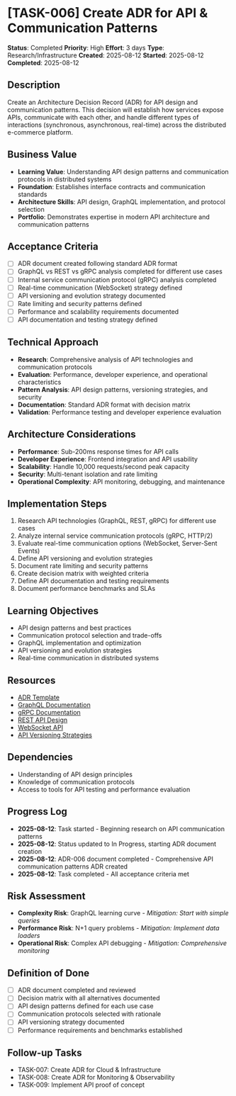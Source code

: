 # [TASK-006] Create ADR for API & Communication Patterns

**Status**: Completed
**Priority**: High
**Effort**: 3 days
**Type**: Research/Infrastructure
**Created**: 2025-08-12
**Started**: 2025-08-12
**Completed**: 2025-08-12

## Description
Create an Architecture Decision Record (ADR) for API design and communication patterns. This decision will establish how services expose APIs, communicate with each other, and handle different types of interactions (synchronous, asynchronous, real-time) across the distributed e-commerce platform.

## Business Value
- **Learning Value**: Understanding API design patterns and communication protocols in distributed systems
- **Foundation**: Establishes interface contracts and communication standards
- **Architecture Skills**: API design, GraphQL implementation, and protocol selection
- **Portfolio**: Demonstrates expertise in modern API architecture and communication patterns

## Acceptance Criteria
- [ ] ADR document created following standard ADR format
- [ ] GraphQL vs REST vs gRPC analysis completed for different use cases
- [ ] Internal service communication protocol (gRPC) analysis completed
- [ ] Real-time communication (WebSocket) strategy defined
- [ ] API versioning and evolution strategy documented
- [ ] Rate limiting and security patterns defined
- [ ] Performance and scalability requirements documented
- [ ] API documentation and testing strategy defined

## Technical Approach
- **Research**: Comprehensive analysis of API technologies and communication protocols
- **Evaluation**: Performance, developer experience, and operational characteristics
- **Pattern Analysis**: API design patterns, versioning strategies, and security
- **Documentation**: Standard ADR format with decision matrix
- **Validation**: Performance testing and developer experience evaluation

## Architecture Considerations
- **Performance**: Sub-200ms response times for API calls
- **Developer Experience**: Frontend integration and API usability
- **Scalability**: Handle 10,000 requests/second peak capacity
- **Security**: Multi-tenant isolation and rate limiting
- **Operational Complexity**: API monitoring, debugging, and maintenance

## Implementation Steps
1. Research API technologies (GraphQL, REST, gRPC) for different use cases
2. Analyze internal service communication protocols (gRPC, HTTP/2)
3. Evaluate real-time communication options (WebSocket, Server-Sent Events)
4. Define API versioning and evolution strategies
5. Document rate limiting and security patterns
6. Create decision matrix with weighted criteria
7. Define API documentation and testing requirements
8. Document performance benchmarks and SLAs

## Learning Objectives
- API design patterns and best practices
- Communication protocol selection and trade-offs
- GraphQL implementation and optimization
- API versioning and evolution strategies
- Real-time communication in distributed systems

## Resources
- [ADR Template](architecture/adrs/)
- [GraphQL Documentation](https://graphql.org/learn/)
- [gRPC Documentation](https://grpc.io/docs/)
- [REST API Design](https://restfulapi.net/)
- [WebSocket API](https://developer.mozilla.org/en-US/docs/Web/API/WebSockets_API)
- [API Versioning Strategies](https://www.vinaysahni.com/best-practices-for-a-pragmatic-restful-api#versioning)

## Dependencies
- Understanding of API design principles
- Knowledge of communication protocols
- Access to tools for API testing and performance evaluation

## Progress Log
<!-- Update as work progresses -->
- **2025-08-12**: Task started - Beginning research on API communication patterns
- **2025-08-12**: Status updated to In Progress, starting ADR document creation
- **2025-08-12**: ADR-006 document completed - Comprehensive API communication patterns ADR created
- **2025-08-12**: Task completed - All acceptance criteria met

## Risk Assessment
- **Complexity Risk**: GraphQL learning curve - *Mitigation: Start with simple queries*
- **Performance Risk**: N+1 query problems - *Mitigation: Implement data loaders*
- **Operational Risk**: Complex API debugging - *Mitigation: Comprehensive monitoring*

## Definition of Done
- [ ] ADR document completed and reviewed
- [ ] Decision matrix with all alternatives documented
- [ ] API design patterns defined for each use case
- [ ] Communication protocols selected with rationale
- [ ] API versioning strategy documented
- [ ] Performance requirements and benchmarks established

## Follow-up Tasks
- TASK-007: Create ADR for Cloud & Infrastructure
- TASK-008: Create ADR for Monitoring & Observability
- TASK-009: Implement API proof of concept
